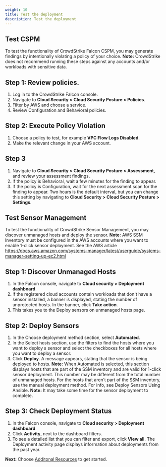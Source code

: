 ```yaml
---
weight: 10
title: Test the deployment
description: Test the deployment
---
```


## Test CSPM 
To test the functionality of CrowdStrike Falcon CSPM, you may generate findings by intentionally violating a policy of your choice.
**Note:** CrowdStrike does not recommend running these steps against any accounts and/or workloads with sensitive data.

## Step 1: Review policies.
1. Log in to the CrowdStrike Falcon console.
2. Navigate to **Cloud Security > Cloud Security Posture > Policies**.
3. Filter by AWS and choose a service.
4. Review Configuration and Behavioral policies.

## Step 2: Execute Policy Violation
1. Choose a policy to test, for example **VPC Flow Logs Disabled**.
2. Make the relevant change in your AWS account.

## Step 3
1. Navigate to **Cloud Security > Cloud Security Posture > Assessment**, and review your assessment findings.
2. If the policy is Behavioral, wait a few minutes for the finding to appear.
3. If the policy is Configuration, wait for the next assessment scan for the finding to appear. Two hours is the default interval, but you can change this setting by navigating to **Cloud Security > Cloud Security Posture > Settings**.

## Test Sensor Management
To test the functionality of CrowdStrike Sensor Management, you may discover unmanaged hosts and deploy the sensor.
**Note:** AWS SSM Inventory must be configured in the AWS accounts where you want to enable 1-click sensor deployment. See the AWS article https://docs.aws.amazon.com/systems-manager/latest/userguide/systems-manager-setting-up-ec2.html 

## Step 1: Discover Unmanaged Hosts
1. In the Falcon console, navigate to **Cloud security > Deployment dashboard**.
2. If the registered cloud accounts contain workloads that don't have a sensor installed, a banner is displayed, stating the number of unprotected hosts. In the banner, click **Take action**.
3. This takes you to the Deploy sensors on unmanaged hosts page.

## Step 2: Deploy Sensors
1. In the Choose deployment method section, select **Automated**.
2. In the Select hosts section, use the filters to find the hosts where you want to deploy a sensor and select the checkboxes for all hosts where you want to deploy a sensor.
3. Click **Deploy**. A message appears, stating that the sensor is being deployed to hosts.
**Note:** When Automated is selected, this section displays hosts that are part of the SSM inventory and are valid for 1-click sensor deployment. This number may be different from the total number of unmanaged hosts. For the hosts that aren't part of the SSM inventory, use the manual deployment method. For info, see Deploy Sensors Using Ansible.
**Note:** It may take some time for the sensor deployment to complete. 

## Step 3: Check Deployment Status
1. In the Falcon console, navigate to **Cloud security > Deployment dashboard**.
2. Click **Activity**, next to the dashboard filters.
3. To see a detailed list that you can filter and export, click **View all**. The Deployment activity page displays information about deployments from the past year.

**Next:** Choose [Additonal Resources](/additional-resources/index.html) to get started.